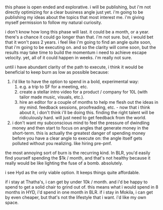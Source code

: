 this phase is open ended and explorative. i will be publishing, but i'm not directly optimizing for a clear business angle just yet. i'm going to be publishing my ideas about the topics that most interest me. i'm giving myself permission to follow my natural curiosity.

i don't know how long this phase will last. it could be a month, or a year. there's a chance it could go longer than that. i'm not sure. but, i would bet that it won't pass 2 years. i feel like i'm going to find an angle quite soon, that i'm going to be executing on. and so the clarity will come soon, but the results may take time to build the momentum i need to achieve escape velocity. yet, all of it could happen in weeks. i'm really not sure.

until i have abundant clarity of the path to execute, i think it would be beneficial to keep burn as low as possible because:
1. i'd like to have the option to spend in a bold, experimental way: 
	1. e.g. a trip to SF for a meeting, etc.
	2. create a stellar intro video for a product / company for 10L (with tailor made music, visuals, etc.).
	3. hire an editor for a couple of months to help me flesh out the ideas in my mind. feedback sessions, proofreading, etc. - now that i think about it, i don't think i'll be doing this. finding the right talent will be ridiculously hard. will just need to get feedback from the world.
2. i don't want my subconscious mind to feel the pressure of dwindling money and then start to focus on angles that generate money in the short-term. this is actually the greatest danger of spending money before you have a clear angle to execute on: the angle itself gets polluted without you realizing. like hiring pre-pmf.

the most annoying sort of burn is the recurring kind. In BLR, you'd easily find yourself spending the $1k / month, and that's not healthy because it really would be like lighting the fuse of a bomb. absolutely.

i see Hyd as the only viable option. It keeps things quite affordable.

if i stay at Thatha's, i can get by under 10k / month. and i'd be happy to spend to get a solid chair to grind out of. this means what i would spend in 8 months in HYD, i'd spend in one month in BLR. if i stay in Mokila, i can get by even cheaper, but that's not the lifestyle that i want. i'd like my own space.

